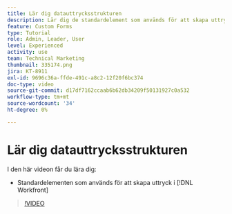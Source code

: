 ```yaml
---
title: Lär dig datauttrycksstrukturen
description: Lär dig de standardelement som används för att skapa uttryck i Adobe [!DNL Workfront].
feature: Custom Forms
type: Tutorial
role: Admin, Leader, User
level: Experienced
activity: use
team: Technical Marketing
thumbnail: 335174.png
jira: KT-8911
exl-id: 9696c36a-ffde-491c-a8c2-12f20f6bc374
doc-type: video
source-git-commit: d17df7162ccaab6b62db34209f50131927c0a532
workflow-type: tm+mt
source-wordcount: '34'
ht-degree: 0%

---
```


# Lär dig datauttrycksstrukturen

I den här videon får du lära dig:

* Standardelementen som används för att skapa uttryck i [!DNL Workfront]

>[!VIDEO](https://video.tv.adobe.com/v/335174/?quality=12&learn=on&enablevpops)
